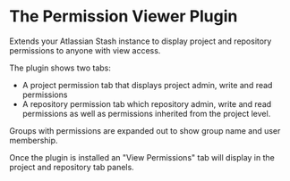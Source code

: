 # The Permission Viewer Plugin

Extends your Atlassian Stash instance to display project and repository permissions to anyone with view access.

The plugin shows two tabs:

* A project permission tab that displays project admin, write and read permissions
* A repository permission tab which repository admin, write and read permissions as well as permissions inherited from the project level.

Groups with permissions are expanded out to show group name and user membership.

Once the plugin is installed an "View Permissions" tab will display in the project and repository tab panels.

